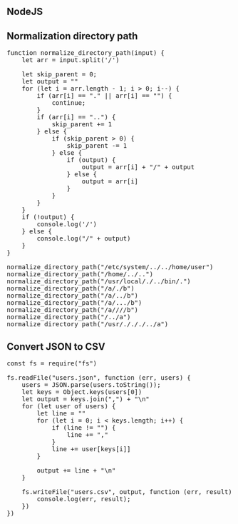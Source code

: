 ## NodeJS

## Normalization directory path
<pre>
function normalize_directory_path(input) {
    let arr = input.split('/')

    let skip_parent = 0;
    let output = ""
    for (let i = arr.length - 1; i > 0; i--) {
        if (arr[i] == "." || arr[i] == "") {
            continue;
        }
        if (arr[i] == "..") {
            skip_parent += 1
        } else {
            if (skip_parent > 0) {
                skip_parent -= 1
            } else {
                if (output) {
                    output = arr[i] + "/" + output
                } else {
                    output = arr[i]
                }
            }
        }
    }
    if (!output) {
        console.log('/')
    } else {
        console.log("/" + output)
    }
}

normalize_directory_path("/etc/system/../../home/user")
normalize_directory_path("/home/../..")
normalize_directory_path("/usr/local/./../bin/.")
normalize_directory_path("/a/./b")
normalize_directory_path("/a/../b")
normalize_directory_path("/a/.../b")
normalize_directory_path("/a////b")
normalize_directory_path("/../a")
normalize_directory_path("/usr/./././../a")
</pre>


## Convert JSON to CSV

<pre>
const fs = require("fs")

fs.readFile("users.json", function (err, users) {
    users = JSON.parse(users.toString());
    let keys = Object.keys(users[0])
    let output = keys.join(",") + "\n"
    for (let user of users) {
        let line = ""
        for (let i = 0; i < keys.length; i++) {
            if (line != "") {
                line += ","
            }
            line += user[keys[i]]
        }

        output += line + "\n"
    }

    fs.writeFile("users.csv", output, function (err, result) {
        console.log(err, result);
    })
})
</pre>